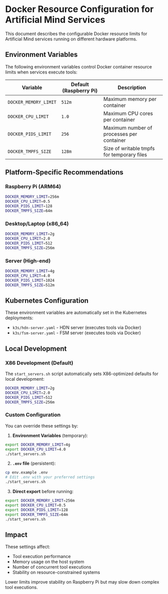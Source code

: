 # Docker Resource Configuration for Artificial Mind Services

This document describes the configurable Docker resource limits for Artificial Mind services running on different hardware platforms.

## Environment Variables

The following environment variables control Docker container resource limits when services execute tools:

| Variable | Default (Raspberry Pi) | Description |
|----------|------------------------|-------------|
| `DOCKER_MEMORY_LIMIT` | `512m` | Maximum memory per container |
| `DOCKER_CPU_LIMIT` | `1.0` | Maximum CPU cores per container |
| `DOCKER_PIDS_LIMIT` | `256` | Maximum number of processes per container |
| `DOCKER_TMPFS_SIZE` | `128m` | Size of writable tmpfs for temporary files |

## Platform-Specific Recommendations

### Raspberry Pi (ARM64)
```bash
DOCKER_MEMORY_LIMIT=256m
DOCKER_CPU_LIMIT=0.5
DOCKER_PIDS_LIMIT=128
DOCKER_TMPFS_SIZE=64m
```

### Desktop/Laptop (x86_64)
```bash
DOCKER_MEMORY_LIMIT=2g
DOCKER_CPU_LIMIT=2.0
DOCKER_PIDS_LIMIT=512
DOCKER_TMPFS_SIZE=256m
```

### Server (High-end)
```bash
DOCKER_MEMORY_LIMIT=4g
DOCKER_CPU_LIMIT=4.0
DOCKER_PIDS_LIMIT=1024
DOCKER_TMPFS_SIZE=512m
```

## Kubernetes Configuration

These environment variables are automatically set in the Kubernetes deployments:

- `k3s/hdn-server.yaml` - HDN server (executes tools via Docker)
- `k3s/fsm-server.yaml` - FSM server (executes tools via Docker)

## Local Development

### X86 Development (Default)
The `start_servers.sh` script automatically sets X86-optimized defaults for local development:

```bash
DOCKER_MEMORY_LIMIT=2g
DOCKER_CPU_LIMIT=2.0
DOCKER_PIDS_LIMIT=512
DOCKER_TMPFS_SIZE=256m
```

### Custom Configuration
You can override these settings by:

1. **Environment Variables** (temporary):
```bash
export DOCKER_MEMORY_LIMIT=4g
export DOCKER_CPU_LIMIT=4.0
./start_servers.sh
```

2. **`.env` file** (persistent):
```bash
cp env.example .env
# Edit .env with your preferred settings
./start_servers.sh
```

3. **Direct export** before running:
```bash
export DOCKER_MEMORY_LIMIT=256m
export DOCKER_CPU_LIMIT=0.5
export DOCKER_PIDS_LIMIT=128
export DOCKER_TMPFS_SIZE=64m
./start_servers.sh
```

## Impact

These settings affect:
- Tool execution performance
- Memory usage on the host system
- Number of concurrent tool executions
- Stability on resource-constrained systems

Lower limits improve stability on Raspberry Pi but may slow down complex tool executions.
